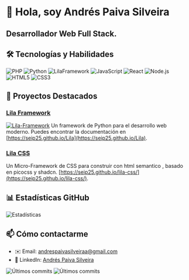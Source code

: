 # 👋 Hola, soy Andrés Paiva Silveira

## Desarrollador Web Full Stack.

## 🛠 Tecnologías y Habilidades
![PHP](https://img.shields.io/badge/-php-3776AB?logo=php&logoColor=white)
![Python](https://img.shields.io/badge/-Python-3776AB?logo=python&logoColor=white)
![LilaFramework](https://img.shields.io/badge/-![LilaFramework-3776AB?logo=python&logoColor=white)
![JavaScript](https://img.shields.io/badge/-JavaScript-F7DF1E?logo=javascript&logoColor=black) 
![React](https://img.shields.io/badge/-React-61DAFB?logo=react&logoColor=white)
![Node.js](https://img.shields.io/badge/-Node.js-339933?logo=node.js&logoColor=white)
![HTML5](https://img.shields.io/badge/-HTML5-E34F26?logo=html5&logoColor=white)
![CSS3](https://img.shields.io/badge/-CSS3-1572B6?logo=css3&logoColor=white)

## 🌟 Proyectos Destacados

### [Lila Framework](https://github.com/seip25/Lila)
[![Lila-Framework](https://img.shields.io/badge/-LilaFramework-3776AB?logo=python&logoColor=white)](https://pypi.org/project/lila-framework/)
Un framework de Python para el desarrollo web moderno. Puedes encontrar la documentación en [https://seip25.github.io/Lila](https://seip25.github.io/Lila).

### [Lila CSS](https://seip25.github.io/lila-css/](https://github.com/seip25/lila-css)) 
Un Micro-Framework de CSS para construir con html semantico , basado en picocss y shadcn.
[https://seip25.github.io/lila-css/](https://seip25.github.io/lila-css/).

 

## 📊 Estadísticas GitHub

![Estadísticas](https://github-readme-stats.vercel.app/api?username=seip25&show_icons=true&theme=dracula)

## 📫 Cómo contactarme

- ✉️ Email: [andrespaivasilveiraa@gmail.com](mailto:andrespaivasilveiraa@gmail.com)
- 💼 LinkedIn: [Andrés Paiva Silveira](https://www.linkedin.com/in/andres-paiva-silveira-88b65a207)
 


![Últimos commits](https://github-readme-stats.vercel.app/api/pin/?username=seip25&repo=lila&theme=dracula)
![Últimos commits](https://github-readme-stats.vercel.app/api/pin/?username=seip25&repo=lila-csss&theme=dracula)

